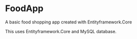 # FoodApp
A basic food shopping app created with Entityframework.Core

This uses Entityframework.Core and MySQL database.